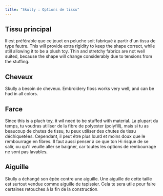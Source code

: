 ```yaml
---
title: "Skully : Options de tissu"
---
```


## Tissu principal

Il est préférable que ce jouet en peluche soit fabriqué à partir d'un tissu de type feutre. This will provide extra rigidity to keep the shape correct, while still allowing it to be a plush toy. Thin and stretchy fabrics are not well suited, because the shape will change considerably due to tensions from the stuffing.

## Cheveux

Skully a besoin de cheveux. Embroidery floss works very well, and can be had in all colors.

## Farce

Since this is a pluch toy, it wil need to be stuffed with material. La plupart du temps, tu voudras utiliser de la fibre de polyester (polyfill), mais si tu as beaucoup de chutes de tissu, tu peux utiliser des chutes de tissu déchiquetées. Cependant, il peut être plus lourd et moins doux que le rembourrage en fibres. Il faut aussi penser à ce que ton Hi risque de se salir, ou qu'il veuille aller se baigner, car toutes les options de rembourrage ne sont pas lavables.

## Aiguille

Skully a échangé son épée contre une aiguille. Une aiguille de cette taille est surtout vendue comme aiguille de tapissier. Cela te sera utile pour faire certaines retouches à la fin de la construction.
